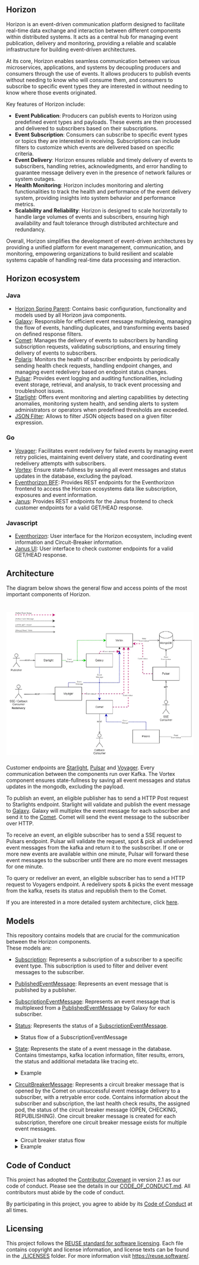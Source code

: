 ## Horizon

Horizon is an event-driven communication platform designed to facilitate real-time data exchange and interaction between different components within distributed systems. 
It acts as a central hub for managing event publication, delivery and monitoring, providing a reliable and scalable infrastructure for building event-driven architectures.

At its core, Horizon enables seamless communication between various microservices, applications, and systems by decoupling producers and consumers through the use of events. 
It allows producers to publish events without needing to know who will consume them, and consumers to subscribe to specific event types they are interested in without needing to know where those events originated.

Key features of Horizon include:
- **Event Publication**: Producers can publish events to Horizon using predefined event types and payloads. These events are then processed and delivered to subscribers based on their subscriptions.
- **Event Subscription**: Consumers can subscribe to specific event types or topics they are interested in receiving. Subscriptions can include filters to customize which events are delivered based on specific criteria.
- **Event Delivery**: Horizon ensures reliable and timely delivery of events to subscribers, handling retries, acknowledgments, and error handling to guarantee message delivery even in the presence of network failures or system outages.
- **Health Monitoring**: Horizon includes monitoring and alerting functionalities to track the health and performance of the event delivery system, providing insights into system behavior and performance metrics.
- **Scalability and Reliability**: Horizon is designed to scale horizontally to handle large volumes of events and subscribers, ensuring high availability and fault tolerance through distributed architecture and redundancy.

Overall, Horizon simplifies the development of event-driven architectures by providing a unified platform for event management, communication, and monitoring, empowering organizations to build resilient and scalable systems capable of handling real-time data processing and interaction.

## Horizon ecosystem
### Java
- [Horizon Spring Parent](https://github.com/telekom/pubsub-horizon-spring-parent): Contains basic configuration, functionality and models used by all Horizon java components.
- [Galaxy](https://github.com/telekom/pubsub-horizon-galaxy): Responsible for efficient event message multiplexing, managing the flow of events, handling duplicates, and transforming events based on defined response filters.
- [Comet](https://github.com/telekom/pubsub-horizon-comet): Manages the delivery of events to subscribers by handling subscription requests, validating subscriptions, and ensuring timely delivery of events to subscribers.
- [Polaris](https://github.com/telekom/pubsub-horizon-polaris): Monitors the health of subscriber endpoints by periodically sending health check requests, handling endpoint changes, and managing event redelivery based on endpoint status changes.
- [Pulsar](https://github.com/telekom/pubsub-horizon-pulsar): Provides event logging and auditing functionalities, including event storage, retrieval, and analysis, to track event processing and troubleshoot issues.
- [Starlight](https://github.com/telekom/pubsub-horizon-starlight): Offers event monitoring and alerting capabilities by detecting anomalies, monitoring system health, and sending alerts to system administrators or operators when predefined thresholds are exceeded.
- [JSON Filter](https://github.com/telekom/JSON-Filter): Allows to filter JSON objects based on a given filter expression.
### Go
- [Voyager](https://github.com/telekom/pubsub-horizon-voyager): Facilitates event redelivery for failed events by managing event retry policies, maintaining event delivery state, and coordinating event redelivery attempts with subscribers.
- [Vortex](https://github.com/telekom/pubsub-horizon-vortex): Ensure state-fullness by saving all event messages and status updates in the database, excluding the payload.
- [Eventhorizon BFF](https://github.com/telekom/pubsub-horizon-eventhorizon-bff): Provides REST endpoints for the Eventhorizon frontend to access the Horizon ecosystems data like subscription, exposures and event information.
- [Janus](https://github.com/telekom/pubsub-horizon-janus): Provides REST endpoints for the Janus frontend to check customer endpoints for a valid GET/HEAD response.
### Javascript
- [Eventhorizon](https://github.com/telekom/pubsub-horizon-eventhorizon): User interface for the Horizon ecosystem, including event information and Circuit-Breaker information.
- [Janus UI](https://github.com/telekom/pubsub-horizon-janus-ui): User interface to check customer endpoints for a valid GET/HEAD response.

## Architecture
The diagram below shows the general flow and access points of the most important components of Horizon.
# ![Architecture](./docs/imgs/Horizon-Architecture-Simple.webp)
Customer endpoints are [Starlight](https://github.com/telekom/pubsub-horizon-galaxy-starlight), 
[Pulsar](https://github.com/telekom/pubsub-horizon-galaxy-pulsar)
and 
[Voyager](https://github.com/telekom/pubsub-horizon-galaxy-voyager). 
Every communication between the components run over Kafka. 
The Vortex component ensures state-fullness by saving all event messages and status updates in the mongodb, excluding the payload.


To publish an event, an eligible publisher has to send a HTTP Post request to Starlights endpoint. Starlight will validate and publish the event message to [Galaxy](https://github.com/telekom/pubsub-horizon-galaxy-galaxy).
Galaxy will multiplex the event message for each subscriber and send it to the [Comet](https://github.com/telekom/pubsub-horizon-galaxy-comet).
Comet will send the event message to the subscriber over HTTP. 

To receive an event, an eligible subscriber has to send a SSE request to Pulsars endpoint. 
Pulsar will validate the request, spot & pick all undelivered event messages from the kafka and return it to the susbscriber.
If one or more new events are available within one minute, Pulsar will forward these event messages to the subscriber until there are no more event messages for one minute.

To query or redeliver an event, an eligible subscriber has to send a HTTP request to Voyagers endpoint. A redelivery spots & picks the event message from the kafka, resets its status and republish them to the Comet.

If you are interested in a more detailed system architecture, click [here](./docs/architecture.md).

## Models
This repository contains models that are crucial for the communication between the Horizon components. 
<br>These models are:
- [Subscription](https://github.com/telekom/pubsub-horizon-spring-parent/horizon-spring/src/main/java/de/telekom/eni/pandora/horizon/kubernetes/resource/Subscription.java): Represents a subscription of a subscriber to a specific event type. This subscription is used to filter and deliver event messages to the subscriber.
- [PublishedEventMessage](https://github.com/telekom/pubsub-horizon-spring-parent/horizon-core/src/main/java/de/telekom/eni/pandora/horizon/model/event/PublishedEventMessage.java): Represents an event message that is published by a publisher.
- [SubscriptionEventMessage](https://github.com/telekom/pubsub-horizon-spring-parent/horizon-core/src/main/java/de/telekom/eni/pandora/horizon/model/event/SubscriptionEventMessage.java): Represents an event message that is multiplexed from a [PublishedEventMessage](https://github.com/telekom/pubsub-horizon-spring-parent/horizon-core/src/main/java/de/telekom/eni/pandora/horizon/model/event/PublishedEventMessage.java) by Galaxy for each subscriber.
- [Status](https://github.com/telekom/pubsub-horizon-spring-parent/horizon-core/src/main/java/de/telekom/eni/pandora/horizon/model/event/Status.java): Represents the status of a [SubscriptionEventMessage](https://github.com/telekom/pubsub-horizon-spring-parent/horizon-core/src/main/java/de/telekom/eni/pandora/horizon/model/event/SubscriptionEventMessage.java).
   <details>
     <summary>Status flow of a SubscriptionEventMessage</summary>

     ```mermaid
       graph TD;
         PROCESSED-->DELIVERING;
         PROCESSED-->FAILED;
         PROCESSED-->DROPPED;
         DELIVERING-->FAILED;
         DELIVERING-->DELIVERED;
         DELIVERING-->WAITING;
         PROCESSED-->WAITING;
     ```
  </details>
- [State](https://github.com/telekom/pubsub-horizon-spring-parent/horizon-core/src/main/java/de/telekom/eni/pandora/horizon/model/db/State.java): Represents the state of a event message in the database. Contains timestamps, kafka location information, filter results, errors, the status and additional metadata like tracing etc.
  <details>
    <summary>Example</summary>
  
    ```json
    {
      "_id": "410eacd1-0fc8-4718-b4cb-c8cf25baeb99",
      "event": {
        "id": "ede6cd87-14d2-4058-8186-f7937bbbdae7",
        "time": "2023-10-24T11:00:36.531Z",
        "type": "some.event.type.v1",
        "_id": "ede6cd87-14d2-4058-8186-f7937bbbdae7"
      },
      "coordinates": {
        "partition": 15,
        "offset": 50678896
      },
      "deliveryType": "CALLBACK",
      "environment": "playground",
      "eventRetentionTime": "DEFAULT",
      "modified": {
        "$date": {
          "$numberLong": "1707984041737"
        }
      },
      "multiplexedFrom": "d32f1150-2978-4641-8ebf-dfcd2b276071",
      "properties": {
        "X-B3-ParentSpanId": "77b58aa703c8e12a",
        "X-B3-Sampled": "1",
        "X-B3-SpanId": "c2a630bd02af829a",
        "X-B3-TraceId": "246db1ad668a55b269929ee9e1d1747f",
        "callback-url": "https://stargate-playground.live.dhei.telekom.de/horizon-aws/callback/v1?url=https://mapigw.dev.oc.telekom.net/api/v1.0/mavi-ingests",
        "selectionFilterResult": "NO_FILTER",
        "subscriber-id": "mpathic--mpathic--mpathic-mavi-dev-3"
      },
      "status": "WAITING",
      "subscriptionId": "5fc7b4b9c10bbe2267d7e5876ca6b9ba0f665687",
      "timestamp": {
        "$date": {
          "$numberLong": "1707984041704"
        }
      },
      "topic": "subscribed"
    }
    ```
  </details>
- [CircuitBreakerMessage](https://github.com/telekom/pubsub-horizon-spring-parent/horizon-core/src/main/java/de/telekom/eni/pandora/horizon/model/meta/CircuitBreakerMessage.java): Represents a circuit breaker message that is opened by the Comet on unsuccessful event message delivery to a subscriber, with a retryable error code. Contains information about the subscriber and subscription, the last health check results, the assigned pod, the status of the circuit breaker message (OPEN, CHECKING, REPUBLISHING). 
  One circuit breaker message is created for each subscription, therefore one circuit breaker message exists for multiple event messages.
  <details>
    <summary>Circuit breaker status flow</summary>
  
    ```mermaid
      graph TD;
        OPEN-->CHECKING;
        CHECKING-->CHECKING;
        CHECKING-->REPUBLISHING;
    ```
  </details>

  <details>
    <summary>Example</summary>  
  
    ```json
    {
        "key": "fa011ae1dfdf1313de81ce9a4689da0dc3f744c9",
        "subscriptionId": "fa011ae1dfdf1313de81ce9a4689da0dc3f744c9",
        "subscriberId": "",
        "status": "CHECKING",
        "environment": "playground",
        "callbackUrl": "https://some-callback-url.com/our-endpoint-1",
        "timestamp": "2023-10-12T06:17:32.533+00:00",
        "lastHealthCheck": {
        "firstCheckedDate": "2024-02-15T07:12:27.823+00:00",
        "lastCheckedDate": "2024-02-15T08:42:29.072+00:00",
        "returnCode": 503,
        "reasonPhrase": "Service Unavailable"
        },
        "assignedPodId": "horizon3-plunger-74f964b969-j4264"
    }
    ```
  </details>


## Code of Conduct

This project has adopted the [Contributor Covenant](https://www.contributor-covenant.org/) in version 2.1 as our code of conduct. Please see the details in our [CODE_OF_CONDUCT.md](CODE_OF_CONDUCT.md). All contributors must abide by the code of conduct.

By participating in this project, you agree to abide by its [Code of Conduct](./CODE_OF_CONDUCT.md) at all times.

## Licensing

This project follows the [REUSE standard for software licensing](https://reuse.software/).
Each file contains copyright and license information, and license texts can be found in the [./LICENSES](./LICENSES) folder. For more information visit https://reuse.software/.